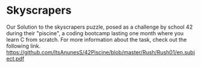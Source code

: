 # Skyscrapers
Our Solution to the skyscrapers puzzle, posed as a challenge by school 42 during their "piscine", a coding bootcamp lasting one month where you learn C from scratch. For more information about the task, check out the following link.
https://github.com/ItsAnunesS/42Piscine/blob/master/Rush/Rush01/en.subject.pdf
